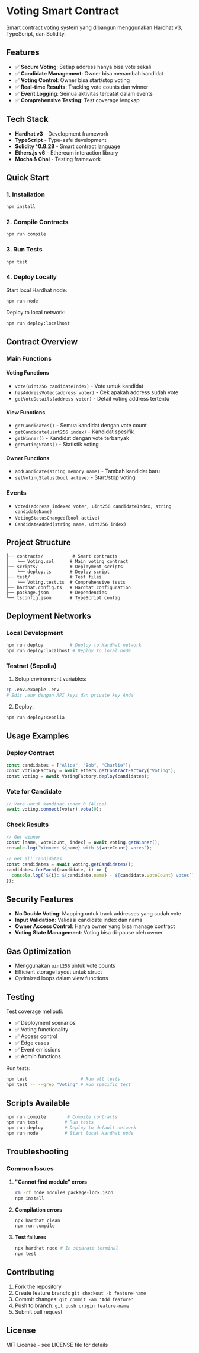 # Voting Smart Contract

Smart contract voting system yang dibangun menggunakan Hardhat v3, TypeScript, dan Solidity.

## Features

- ✅ **Secure Voting**: Setiap address hanya bisa vote sekali
- ✅ **Candidate Management**: Owner bisa menambah kandidat
- ✅ **Voting Control**: Owner bisa start/stop voting
- ✅ **Real-time Results**: Tracking vote counts dan winner
- ✅ **Event Logging**: Semua aktivitas tercatat dalam events
- ✅ **Comprehensive Testing**: Test coverage lengkap

## Tech Stack

- **Hardhat v3** - Development framework
- **TypeScript** - Type-safe development
- **Solidity ^0.8.28** - Smart contract language
- **Ethers.js v6** - Ethereum interaction library
- **Mocha & Chai** - Testing framework

## Quick Start

### 1. Installation

```bash
npm install
```

### 2. Compile Contracts

```bash
npm run compile
```

### 3. Run Tests

```bash
npm test
```

### 4. Deploy Locally

Start local Hardhat node:
```bash
npm run node
```

Deploy to local network:
```bash
npm run deploy:localhost
```

## Contract Overview

### Main Functions

#### Voting Functions
- `vote(uint256 candidateIndex)` - Vote untuk kandidat
- `hasAddressVoted(address voter)` - Cek apakah address sudah vote
- `getVoteDetails(address voter)` - Detail voting address tertentu

#### View Functions
- `getCandidates()` - Semua kandidat dengan vote count
- `getCandidate(uint256 index)` - Kandidat spesifik
- `getWinner()` - Kandidat dengan vote terbanyak
- `getVotingStats()` - Statistik voting

#### Owner Functions
- `addCandidate(string memory name)` - Tambah kandidat baru
- `setVotingStatus(bool active)` - Start/stop voting

### Events

- `Voted(address indexed voter, uint256 candidateIndex, string candidateName)`
- `VotingStatusChanged(bool active)`
- `CandidateAdded(string name, uint256 index)`

## Project Structure

```
├── contracts/           # Smart contracts
│   └── Voting.sol      # Main voting contract
├── scripts/            # Deployment scripts
│   └── deploy.ts       # Deploy script
├── test/               # Test files
│   └── Voting.test.ts  # Comprehensive tests
├── hardhat.config.ts   # Hardhat configuration
├── package.json        # Dependencies
└── tsconfig.json       # TypeScript config
```

## Deployment Networks

### Local Development
```bash
npm run deploy          # Deploy to Hardhat network
npm run deploy:localhost # Deploy to local node
```

### Testnet (Sepolia)
1. Setup environment variables:
```bash
cp .env.example .env
# Edit .env dengan API keys dan private key Anda
```

2. Deploy:
```bash
npm run deploy:sepolia
```

## Usage Examples

### Deploy Contract
```typescript
const candidates = ["Alice", "Bob", "Charlie"];
const VotingFactory = await ethers.getContractFactory("Voting");
const voting = await VotingFactory.deploy(candidates);
```

### Vote for Candidate
```typescript
// Vote untuk kandidat index 0 (Alice)
await voting.connect(voter).vote(0);
```

### Check Results
```typescript
// Get winner
const [name, voteCount, index] = await voting.getWinner();
console.log(`Winner: ${name} with ${voteCount} votes`);

// Get all candidates
const candidates = await voting.getCandidates();
candidates.forEach((candidate, i) => {
  console.log(`${i}: ${candidate.name} - ${candidate.voteCount} votes`);
});
```

## Security Features

- **No Double Voting**: Mapping untuk track addresses yang sudah vote
- **Input Validation**: Validasi candidate index dan nama
- **Owner Access Control**: Hanya owner yang bisa manage contract
- **Voting State Management**: Voting bisa di-pause oleh owner

## Gas Optimization

- Menggunakan `uint256` untuk vote counts
- Efficient storage layout untuk struct
- Optimized loops dalam view functions

## Testing

Test coverage meliputi:
- ✅ Deployment scenarios
- ✅ Voting functionality
- ✅ Access control
- ✅ Edge cases
- ✅ Event emissions
- ✅ Admin functions

Run tests:
```bash
npm test                    # Run all tests
npm test -- --grep "Voting" # Run specific test
```

## Scripts Available

```bash
npm run compile        # Compile contracts
npm run test          # Run tests
npm run deploy        # Deploy to default network
npm run node          # Start local Hardhat node
```

## Troubleshooting

### Common Issues

1. **"Cannot find module" errors**
   ```bash
   rm -rf node_modules package-lock.json
   npm install
   ```

2. **Compilation errors**
   ```bash
   npx hardhat clean
   npm run compile
   ```

3. **Test failures**
   ```bash
   npx hardhat node # In separate terminal
   npm test
   ```

## Contributing

1. Fork the repository
2. Create feature branch: `git checkout -b feature-name`
3. Commit changes: `git commit -am 'Add feature'`
4. Push to branch: `git push origin feature-name`
5. Submit pull request

## License

MIT License - see LICENSE file for details
